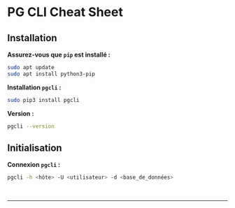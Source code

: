 # PG CLI Cheat Sheet

## Installation

**Assurez-vous que `pip` est installé :**
```bash
sudo apt update
sudo apt install python3-pip
```

**Installation `pgcli` :**
```bash
sudo pip3 install pgcli
```

**Version :**
```bash
pgcli --version
```

## Initialisation

**Connexion `pgcli` :**
```bash
pgcli -h <hôte> -U <utilisateur> -d <base_de_données>
```

<br>

***

<br>
